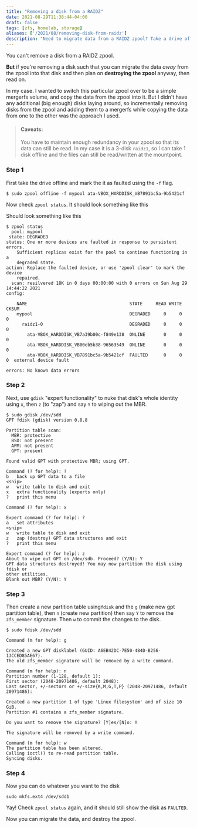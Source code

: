 ```yaml
---
title: "Removing a disk from a RAIDZ"
date: 2021-08-29T11:38:44-04:00
draft: false
tags: [zfs, homelab, storage]
aliases: ['/2021/08/removing-disk-from-raidz']
description: "Need to migrate data from a RAIDZ zpool? Take a drive offline, nuke its identity, create new partition table, format, and more! Read on."
---
```


You can't remove a disk from a RAIDZ zpool.

**But** if you're removing a disk such that you can migrate the data *away* from
the zpool into that disk and then plan on **destroying the zpool** anyway, then
read on.

In my case. I wanted to switch this particular zpool over to be a simple mergerfs volume, and copy the data from the zpool into it. But I didn't have any additional (big enough) disks laying around, so incrementally removing disks from the zpool and adding them to a mergerfs while copying the data from one to the other was the approach I used.

<!--more-->

>#### Caveats:
>
>You have to maintain enough redundancy in your zpool so that its data can still
be read. In my case it is a 3-disk `raidz1`, so I can take 1 disk offline and
the files can still be read/written at the mountpoint.

### Step 1

First take the drive offline and mark the it as faulted using the `-f` flag.

```
$ sudo zpool offline -f mypool ata-VBOX_HARDDISK_VB7891bc5a-9b5421cf
```

Now check `zpool status`. It should look something like this

Should look something like this
 
```
$ zpool status
  pool: mypool
 state: DEGRADED
status: One or more devices are faulted in response to persistent errors.
	Sufficient replicas exist for the pool to continue functioning in a
	degraded state.
action: Replace the faulted device, or use 'zpool clear' to mark the device
	repaired.
  scan: resilvered 18K in 0 days 00:00:00 with 0 errors on Sun Aug 29 14:44:22 2021
config:

	NAME                                       STATE     READ WRITE CKSUM
	mypool                                     DEGRADED     0     0     0
	  raidz1-0                                 DEGRADED     0     0     0
	    ata-VBOX_HARDDISK_VB7a39b00c-f849e138  ONLINE       0     0     0
	    ata-VBOX_HARDDISK_VB00eb5b38-96563549  ONLINE       0     0     0
	    ata-VBOX_HARDDISK_VB7891bc5a-9b5421cf  FAULTED      0     0     0  external device fault

errors: No known data errors
```

### Step 2

Next, use `gdisk` "expert functionality" to nuke that disk's whole identity
using `x`, then `z` (to "zap") and say `Y` to wiping out the MBR.
 
```
$ sudo gdisk /dev/sdd
GPT fdisk (gdisk) version 0.8.8

Partition table scan:
  MBR: protective
  BSD: not present
  APM: not present
  GPT: present

Found valid GPT with protective MBR; using GPT.

Command (? for help): ?
b   back up GPT data to a file
<snip>
w   write table to disk and exit
x   extra functionality (experts only)
?   print this menu

Command (? for help): x

Expert command (? for help): ?
a   set attributes
<snip>
w   write table to disk and exit
z   zap (destroy) GPT data structures and exit
?   print this menu

Expert command (? for help): z
About to wipe out GPT on /dev/sdb. Proceed? (Y/N): Y
GPT data structures destroyed! You may now partition the disk using fdisk or
other utilities.
Blank out MBR? (Y/N): Y
```

### Step 3

Then create a new partition table using`fdisk` and the `g` (make new gpt
partition table), then `n` (create new partition) then say `Y` to remove the
`zfs_member` signature. Then `w` to commit the changes to the disk.

```
$ sudo fdisk /dev/sdd

Command (m for help): g

Created a new GPT disklabel (GUID: A6EB42DC-7E50-484D-B256-13CCED85AE67).
The old zfs_member signature will be removed by a write command.

Command (m for help): n
Partition number (1-128, default 1):
First sector (2048-20971486, default 2048):
Last sector, +/-sectors or +/-size{K,M,G,T,P} (2048-20971486, default 20971486):

Created a new partition 1 of type 'Linux filesystem' and of size 10 GiB.
Partition #1 contains a zfs_member signature.

Do you want to remove the signature? [Y]es/[N]o: Y

The signature will be removed by a write command.

Command (m for help): w
The partition table has been altered.
Calling ioctl() to re-read partition table.
Syncing disks.
```

### Step 4

Now you can do whatever you want to the disk

```
sudo mkfs.ext4 /dev/sdd1
```

Yay! Check `zpool status` again, and it should still show the disk as `FAULTED`.

Now you can migrate the data, and destroy the zpool.
